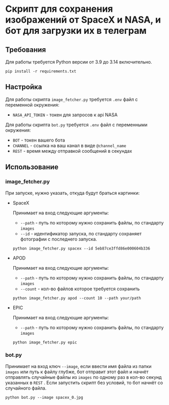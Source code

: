 # Скрипт для сохранения изображений от SpaceX и NASA, и бот для загрузки их в телеграм
## Требования
Для работы требуется Python версии от 3.9 до 3.14 включительно.
```
pip install -r requirements.txt
```
## Настройка
Для работы скрипта `image_fetcher.py` требуется `.env` файл с переменной окружения:
* `NASA_API_TOKEN` - токен для запросов к api NASA

Для работы скрипта `bot.py` требуется `.env` файл с переменными окружения: 
* `BOT` - токен вашего бота
* `CHANNEL` - ссылка на ваш канал в виде `@channel_name`
* `REST` - время между отправкой сообщений в секундах 

## Использование
### image_fetcher.py
При запуске, нужно указать, откуда будут браться картинки:
* SpaceX
  
  Принимает на вход следующие аргументы:
  - `--path` - путь по которому нужно сохранить файлы, по стандарту `images`
  - `--id` - идентификатор запуска, по стандарту сохраняет фотографии с последнего запуска.
  ```
  python image_fetcher.py spacex --id 5eb87ce3ffd86e000604b336 
  ```
* APOD
  
  Принимает на вход следующие аргументы:
  - `--path` - путь по которому нужно сохранить файлы, по стандарту `images`
  - `--count` - кол-во файлов которое требуется сохранить
  ```
  python image_fetcher.py apod --count 10 --path your/path
  ```
* EPIC
  
  Принимает на вход следующие аргументы:
  - `--path` - путь по которому нужно сохранить файлы, по стандарту `images`
  ```
  python image_fetcher.py epic
  ```
### bot.py
Принимает на вход ключ `--image`, если ввести имя файла из папки `images` или путь к файлу глубже, бот отправит этот файл и начнёт отправлять случайные файлы из `images` по одному раз в кол-во секунд указанных в `REST` . Если запустить скрипт без условий, то бот начнёт со случайного файла.
```
python bot.py --image spacex_0.jpg
```
